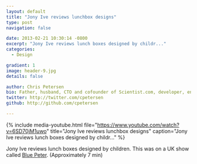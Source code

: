 ```yaml
---
layout: default
title: "Jony Ive reviews lunchbox designs"
type: post
navigation: false

date: 2013-02-21 10:30:14 -0800
excerpt: "Jony Ive reviews lunch boxes designed by childr..."
categories:
  - Design

gradient: 1
image: header-9.jpg
details: false

author: Chris Petersen
bio: Father, husband, CTO and cofounder of Scientist.com, developer, entrepreneur and technologist.
twitter: http://twitter.com/cpetersen
github: http://github.com/cpetersen

---
```


{% include media-youtube.html file="https://www.youtube.com/watch?v=6SD70jM1uwo" title="Jony Ive reviews lunchbox designs" caption="Jony Ive reviews lunch boxes designed by childr..." %}

Jony Ive reviews lunch boxes designed by children. This was on a UK show called  [Blue Peter](http://www.bbc.co.uk/cbbc/shows/blue-peter). (Approximately 7 min)
